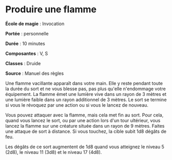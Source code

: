 # Produire une flamme

**École de magie** : Invocation

**Portée** : personnelle

**Durée** : 10 minutes

**Composantes** : V, S

**Classes** : Druide

**Source** : Manuel des règles

Une flamme vacillante apparaît dans votre main. Elle y reste pendant toute la durée du sort et ne vous blesse pas, pas plus qu'elle n'endommage votre équipement. La flamme émet une lumière vive dans un rayon de 3 mètres et une lumière faible dans un rayon additionnel de 3 mètres. Le sort se termine si vous le révoquez par une action ou si vous le lancez de nouveau.

Vous pouvez attaquer avec la flamme, mais cela met fin au sort. Pour cela, quand vous lancez le sort, ou par une action lors d'un tour ultérieur, vous lancez la flamme sur une créature située dans un rayon de 9 mètres. Faites une attaque de sort à distance. Si vous touchez, la cible subit 1d8 dégâts de feu.

Les dégâts de ce sort augmentent de 1d8 quand vous atteignez le niveau 5 (2d8), le niveau 11 (3d8) et le niveau 17 (4d8).
